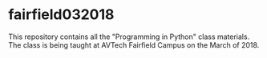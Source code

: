 # fairfield032018

This repository contains all the "Programming in Python" class materials. The class is being taught at AVTech Fairfield Campus on the March of 2018.


